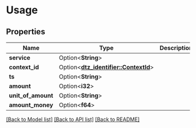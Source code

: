 # Usage

## Properties

Name | Type | Description | Notes
------------ | ------------- | ------------- | -------------
**service** | Option<**String**> |  | [optional]
**context_id** | Option<[**dtz_identifier::ContextId**](dtz_identifier::ContextId.md)> |  | [optional]
**ts** | Option<**String**> |  | [optional]
**amount** | Option<**i32**> |  | [optional]
**unit_of_amount** | Option<**String**> |  | [optional]
**amount_money** | Option<**f64**> |  | [optional]

[[Back to Model list]](../README.md#documentation-for-models) [[Back to API list]](../README.md#documentation-for-api-endpoints) [[Back to README]](../README.md)


